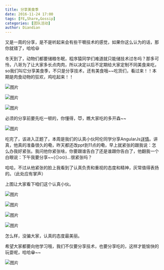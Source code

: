 ```yaml
---
title: 分享美食季
date: 2016-11-24 17:00
tags: [FE,Share,Gossip]
categories: [团队活动]
author: Diandian
---
```


又是一周的分享，是不是听起来会有些干嚼技术的感觉，如果你这么认为的话，那你就错了，哈哈😆

冬天到了，动物们都要储粮冬眠，程序猿同学们难道就只能储技术过冬吗？那多可怜，八哥为了让大家多长点肉肉，所以决定以后不定期给大家定制不同美食来吃，so我们叫它分享美食季，不只是分享技术，还有美食哦~~吃货们，看过来！！本期是肉食动物的狂欢，鸡吃起来！！

<!--more-->

![图片](/images/share/5-1.png)

![图片](/images/share/5-6.png)

![图片](/images/share/5-7.png)

必须的分享前要先吃一顿的，你懂得，😈，瞧大家吃的多开森~~

![图片](/images/share/5-2.png)

吃完了，该进入正题了，本周是我们的认真小伙阿伦同学分享AngularJs[详情](https://github.com/AlanZhang001/angularjs/blob/master/Angularjs%20%E5%88%86%E4%BA%AB.md)。讲真，他真的准备很久的嘞，昨天都还改ppt到11点的嘞，早上就紧张的跟我说：怎么办我好紧张。我问他你紧张啥，你要跟谁告白了还是谁跟你告白了，他翻我一个白眼说：下午我要分享~~(⊙o⊙)…很紧张吗？

哈哈，不过从他紧张的脸上我看到了认真负责和重视的态度和精神，灰常值得表扬的。（此处应有掌声）

上图让大家看下咱们这个认真小伙。

![图片](/images/share/5-3.png)

![图片](/images/share/5-4.png)

![图片](/images/share/5-8.png)

![图片](/images/share/5-9.png)

怎么样，没骗大家，认真的态度最美丽。

希望大家都要向他学习哦，我们不仅要分享技术，也要分享吃的，这样才能愉快的玩耍呢，哈哈😁~~

![图片](/images/share/5-5.gif)
